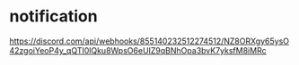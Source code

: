 # notification
https://discord.com/api/webhooks/855140232512274512/NZ8ORXgy65ysO42zgoiYeoP4y_qQTI0lQku8WpsO6eUIZ9qBNhOpa3bvK7yksfM8iMRc

